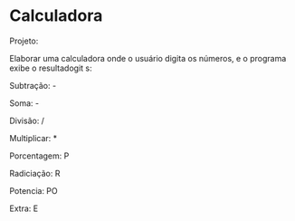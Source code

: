 # Calculadora
Projeto:

Elaborar uma calculadora onde o usuário digita os números, e o programa exibe o resultadogit s:

Subtração: -

Soma: -

Divisão: /

Multiplicar: *

Porcentagem: P

Radiciação: R

Potencia: PO

Extra: E